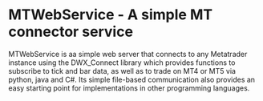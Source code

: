 # MTWebService - A simple MT connector service

MTWebService is aa simple web server that connects to any Metatrader instance using the DWX_Connect library which provides functions to subscribe to tick and bar data, as well as to trade on MT4 or MT5 via python, java and C#. Its simple file-based communication also provides an easy starting point for implementations in other programming languages.

